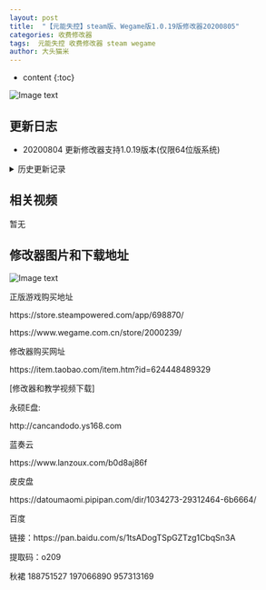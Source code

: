 ```yaml
---
layout: post
title:  "【元能失控】steam版、Wegame版1.0.19版修改器20200805"
categories: 收费修改器
tags:  元能失控 收费修改器 steam wegame
author: 大头猫米
---
```


* content
{:toc}

![Image text](https://datoumaomi.github.io/pic/YYY/yuannengshikong/logo.jpg)

##  更新日志

 - 20200804  更新修改器支持1.0.19版本(仅限64位版系统)




<details>
<summary>历史更新记录</summary>
<p>无</p>
</details>

## 相关视频
暂无

## 修改器图片和下载地址

![Image text](https://datoumaomi.github.io/pic/YYY/yuannengshikong/1.jpg)


<p>正版游戏购买地址</p>
<p>https://store.steampowered.com/app/698870/</p>
<p></p>
https://www.wegame.com.cn/store/2000239/
<p></p>
<p>修改器购买网址</p>
<p>https://item.taobao.com/item.htm?id=624448489329</p>
<p></p>
<p>[修改器和教学视频下载]</p>
<p>永硕E盘:</p>
<p>http://cancandodo.ys168.com</p>
<p></p>
<p>蓝奏云</p>
<p>https://www.lanzoux.com/b0d8aj86f</p>
<p></p>
<p>皮皮盘</p>
<p>https://datoumaomi.pipipan.com/dir/1034273-29312464-6b6664/</p>
<p></p>
<p>百度</p>
<p></p>
链接：https://pan.baidu.com/s/1tsADogTSpGZTzg1CbqSn3A
<p></p>
提取码：o209
<p></p>
<p>秋裙 188751527 197066890 957313169</p>
